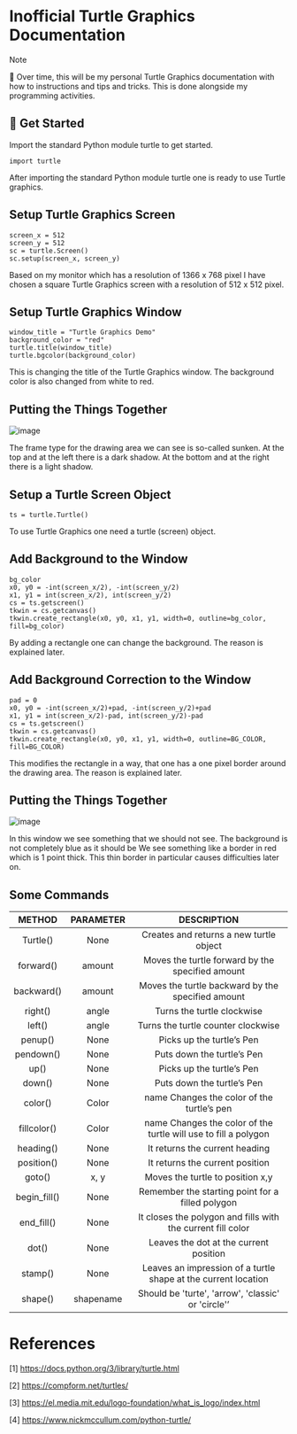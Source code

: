 # Inofficial Turtle Graphics Documentation

> [!NOTE]
> 🚧 Over time, this will be my personal Turtle Graphics
> documentation with how to instructions and tips and
> tricks. This is done alongside my programming activities.

## 🚀 Get Started

Import the standard Python module turtle to get started.

```
import turtle
```

After importing the standard Python module turtle
one is ready to use Turtle graphics.

## Setup Turtle Graphics Screen

```
screen_x = 512
screen_y = 512
sc = turtle.Screen()
sc.setup(screen_x, screen_y)
```

Based on my monitor which has a resolution of 1366 x 768 pixel
I have chosen a square Turtle Graphics screen with a resolution
of 512 x 512 pixel.

## Setup Turtle Graphics Window

```
window_title = "Turtle Graphics Demo"
background_color = "red"
turtle.title(window_title)
turtle.bgcolor(background_color)
```

This is changing the title of the Turtle Graphics window.
The background color is also changed from white to red.

## Putting the Things Together

![image](https://github.com/user-attachments/assets/04e7ac38-9bd0-4693-8eb6-115bf8442e7c)

The frame type for the drawing area we can see is so-called sunken. 
At the top and at the left there is a dark shadow. At the bottom and
at the right there is a light shadow. 

## Setup a Turtle Screen Object

```
ts = turtle.Turtle()
```

To use Turtle Graphics one need a turtle (screen) object.

## Add Background to the Window

```
bg_color
x0, y0 = -int(screen_x/2), -int(screen_y/2)
x1, y1 = int(screen_x/2), int(screen_y/2)
cs = ts.getscreen()
tkwin = cs.getcanvas()
tkwin.create_rectangle(x0, y0, x1, y1, width=0, outline=bg_color, fill=bg_color)
```

By adding a rectangle one can change the background. The reason is explained later.

## Add Background Correction to the Window

```
pad = 0
x0, y0 = -int(screen_x/2)+pad, -int(screen_y/2)+pad
x1, y1 = int(screen_x/2)-pad, int(screen_y/2)-pad
cs = ts.getscreen()
tkwin = cs.getcanvas()
tkwin.create_rectangle(x0, y0, x1, y1, width=0, outline=BG_COLOR, fill=BG_COLOR)
```
This modifies the rectangle in a way, that one has a one pixel border around the 
drawing area. The reason is explained later.

## Putting the Things Together

![image](https://github.com/user-attachments/assets/e2c6b664-2a42-40cd-bd7e-c98d6a0bbbbc)

In this window we see something that we should not see. 
The background is not completely blue as it should be We
see something like a border in red which is 1 point thick.
This thin border in particular causes difficulties later on.

## Some Commands

| METHOD      | PARAMETER	| DESCRIPTION
| :--------:  | :-------: | :---------: |
| Turtle()	   | None	   | Creates and returns a new turtle object |
| forward()	  | amount  |	Moves the turtle forward by the specified amount |
| backward()	 | amount	 | Moves the turtle backward by the specified amount |
| right()	    | angle  	| Turns the turtle clockwise |
| left()	     | angle	  | Turns the turtle counter clockwise |
| penup()	    | None	   | Picks up the turtle’s Pen |
| pendown()	  | None	   | Puts down the turtle’s Pen |
| up()	       | None	   | Picks up the turtle’s Pen |
| down()	     | None	   | Puts down the turtle’s Pen |
| color()	    | Color   |name	Changes the color of the turtle’s pen |
| fillcolor() |	Color   |name	Changes the color of the turtle will use to fill a polygon |
| heading()	  | None	    |It returns the current heading |
| position()	  | None	 | It returns the current position |
| goto()	| x, y	 | Moves the turtle to position x,y |
| begin_fill() | None	|Remember the starting point for a filled polygon |
| end_fill()	  | None	|It closes the polygon and fills with the current fill color |
| dot()	       | None	 |  Leaves the dot at the current position |
| stamp()	     | None	| Leaves an impression of a turtle shape at the current location |
| shape()      | shapename	| Should be 'turte', 'arrow', 'classic' or 'circle'’ |

# References

[1] https://docs.python.org/3/library/turtle.html

[2] https://compform.net/turtles/

[3] https://el.media.mit.edu/logo-foundation/what_is_logo/index.html

[4] https://www.nickmccullum.com/python-turtle/

 
